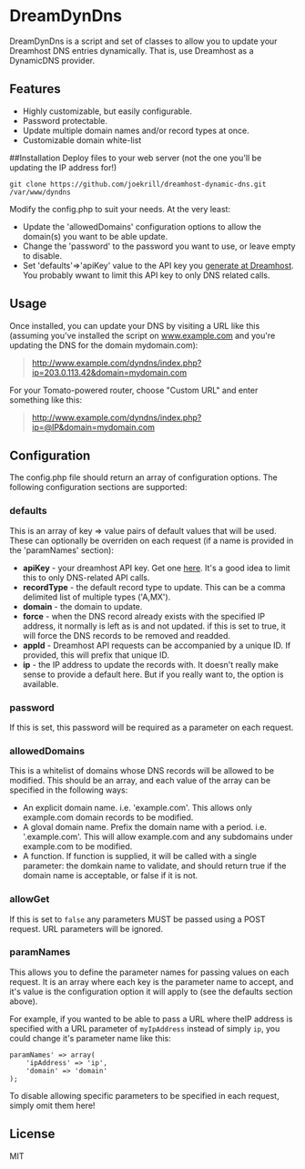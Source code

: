 # DreamDynDns

DreamDynDns is a script and set of classes to allow you to update your Dreamhost DNS entries dynamically. That is, use Dreamhost as a DynamicDNS provider.

## Features
* Highly customizable, but easily configurable.
* Password protectable.
* Update multiple domain names and/or record types at once.
* Customizable domain white-list

##Installation
Deploy files to your web server (not the one you'll be updating the IP address for!)

`git clone https://github.com/joekrill/dreamhost-dynamic-dns.git /var/www/dyndns`

Modify the config.php to suit your needs. At the very least:

* Update the 'allowedDomains' configuration options to allow the domain(s) you want to be able update.
* Change the 'password' to the password you want to use, or leave empty to disable.
* Set 'defaults'=>'apiKey' value to the API key you [generate at Dreamhost](https://panel.dreamhost.com/index.cgi?tree=home.api). You probably wwant to limit this API key to only DNS related calls.

## Usage

Once installed, you can update your DNS by visiting a URL like this (assuming you've installed the script on www.example.com and you're updating the DNS for the domain mydomain.com):

> http://www.example.com/dyndns/index.php?ip=203.0.113.42&domain=mydomain.com

For your Tomato-powered router, choose "Custom URL" and enter something like this:

> http://www.example.com/dyndns/index.php?ip=@IP&domain=mydomain.com

## Configuration

The config.php file should return an array of configuration options.  The following configuration sections are supported:

### defaults
This is an array of key => value pairs of default values that will be used. These can optionally be overriden on each request (if a name is provided in the 'paramNames' section):

* __apiKey__ -  your dreamhost API key. Get one [here](https://panel.dreamhost.com/index.cgi?tree=home.api). It's a good idea to limit this to only DNS-related API calls. 
* __recordType__ - the default record type to update. This can be a comma delimited list of multiple types ('A,MX').
* __domain__ - the domain to update. 
* __force__ - when the DNS record already exists with the specified IP address, it normally is left as is and not updated. if this is set to true, it will force the DNS records to be removed and readded.
* __appId__ - Dreamhost API requests can be accompanied by a unique ID. If provided, this will prefix that unique ID.
* __ip__ - the IP address to update the records with. It doesn't really make sense to provide a default here. But if you really want to, the option is available.

### password
If this is set, this password will be required as a parameter on each request.

### allowedDomains
This is a whitelist of domains whose DNS records will be allowed to be modified. This should be an array, and each value of the array can be specified in the following ways:

* An explicit domain name. i.e. 'example.com'. This allows only example.com domain records to be modified.
* A gloval domain name. Prefix the domain name with a period. i.e. '.example.com'. This will allow example.com and any subdomains under example.com to be modified.
* A function. If function is supplied, it will be called with a single parameter: the domkain name to validate, and should return true if the domain name is acceptable, or false if it is not.
 
### allowGet
If this is set to `false` any parameters MUST be passed using a POST request. URL parameters will be ignored.

### paramNames
This allows you to define the parameter names for passing values on each request. It is an array where each key is the parameter name to accept, and it's value is the configuration option it will apply to (see the defaults section above).

For example, if you wanted to be able to pass a URL where theIP address is specified with a URL parameter of `myIpAddress` instead of simply `ip`, you could change it's parameter name like this:


    paramNames' => array(
        'ipAddress' => 'ip',
        'domain' => 'domain'
    );

To disable allowing specific parameters to be specified in each request, simply omit them here!

## License

MIT